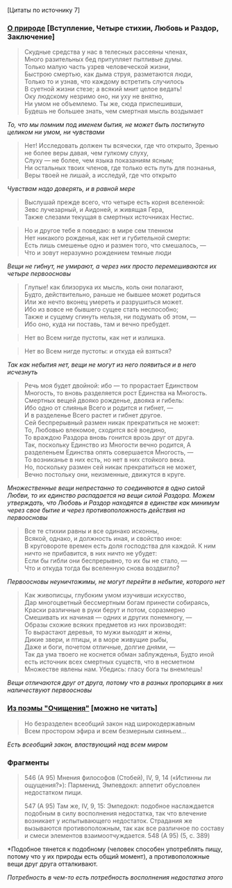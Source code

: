 [Цитаты по источнику 7]
### [О природе](https://ancientrome.ru/antlitr/empedokles/nature.htm) [Вступление, Четыре стихии, Любовь и Раздор, Заключение]

>Скудные средства у нас в телесных рассеяны членах,  
>Много разительных бед притупляет пытливые думы.  
>Только малую часть узрев человеческой жизни,  
>Быстрою смертью, как дыма струя, разметаются люди,  
>Только то и узнав, что каждому встретить случилось  
>В суетной жизни стезе; а всякий мнит целое ведать!  
>Оку людскому незримо оно, ни уху не внятно,  
>Ни умом не объемлемо. Ты же, сюда приспешивши,  
>Будешь не большее знать, чем смертная мысль воздымает

*То, что мы помним под именем бытия, не может быть постигнуто целиком ни умом, ни чувствами*

>Нет! Исследовать должен ты всячески, где что открыто,
>Зренью не более веры давая, чем гулкому слуху,  <br>Слуху — не более, чем языка показаниям ясным;  <br>Ни остальных твоих членов, где только есть путь для познанья,  <br>Веры твоей не лишай, а исследуй, где что открыто

*Чувствам надо доверять, и в равной мере*

>Выслушай прежде всего, что четыре есть корня вселенной:  
>Зевс лучезарный, и Аидоней, и живящая Гера,  
>Также слезами текущая в смертных источниках Нестис.

>Но и другое тебе я поведаю: в мире сем тленном  
>Нет никакого рожденья, как нет и губительной смерти:  
>Есть лишь смешенье одно и размен того, что смешалось, —  
>Что и зовут неразумно рождением темные люди

*Вещи не гибнут, не умирают, а через них просто перемешиваются их четыре первоосновы*

>Глупые! как близорука их мысль, коль они полагают,  
>Будто, действительно, раньше не бывшее может родиться  
>Или же нечто вконец умереть и разрушиться может.  
>Ибо из вовсе не бывшего сущее стать неспособно;  
>Также и сущему сгинуть нельзя, ни подумать об этом, —  
>Ибо оно, куда ни поставь, там и вечно пребудет.  
  
>Нет во Всем нигде пустоты, как нет и излишка.  
  
>Нет во Всем нигде пустоты: и откуда ей взяться?

*Так как небытия нет, вещи не могут из него появиться и в него исчезнуть*

>Речь моя будет двойной: ибо — то прорастает Единством  <br>Многость, то вновь разделяется рост Единства на Многость.  <br>Смертных вещей двояко рожденье, двояка и гибель:  <br>Ибо одно от слиянья Всего и родится и гибнет, —  <br>И в разделенье Всего растет и гибнет другое.  <br>Сей беспрерывный размен никак прекратиться не может:  <br>То, Любовью влекомое, сходится всё воедино,  <br>То враждою Раздора вновь гонится врозь друг от друга.  <br>Так, поскольку Единство из Многости вечно родится,
>А разделеньем Единства опять совершается Многость, —  <br>То возниканье в них есть, но нет в них стойкого века.  <br>Но, поскольку размен сей никак прекратиться не может,  <br>Вечно постольку они, неизменные, движутся в круге.

*Множественные вещи непрестанно то соединяются в одно силой Любви, то их единство распадается на вещи силой Раздора. Можем утверждать, что Любовь и Раздор находятся в единстве как минимум через свое бытие и через противоположность действия на первоосновы* 

>Все те стихии равны и все одинако исконны,  <br>Всякой, однако, и должность иная, и свойство иное:  <br>В круговороте времен есть доля господства для каждой.
>К ним ничто не прибавится, в них ничто не убудет:  <br>Если бы гибли они беспрерывно, то их бы не стало, —  <br>Что и откуда тогда бы вселенную снова воздвигло?

*Первоосновы неуничтожимы, не могут перейти в небытие, которого нет* 

>Как живописцы, глубоким умом изучивши искусство,  <br>Дар многоцветный бессмертным богам принести собираясь,  <br>Краски различные в руки берут и потом, соразмерно  <br>Смешивать их начиная — одних и других понемногу, —  <br>Образы схожие всяких предметов из них производят:  <br>То вырастают деревья, то мужи выходят и жены,  <br>Дикие звери, и птицы, и в море живущие рыбы,  <br>Даже и боги, почетом отличные, долгие днями, —  <br>Так да ума твоего не коснется обман заблужденья,
>Будто иной есть источник всех смертных существ, что в несметном  <br>Множестве явлены нам. Убедись: гласу бога ты внемлешь!

*Вещи отличаются друг от друга, потому что в разных пропорциях в них наличествуют первоосновы*
### [Из поэмы "Очищения"](https://ancientrome.ru/antlitr/empedokles/ochish.htm) [можно не читать]

>Но безразделен всеобщий закон над широкодержавным  
>Всем простором эфира и всем безмерным сияньем…

*Есть всеобщий закон, властвующий над всем миром*
### Фрагменты

>546 (А 95) Мнения философов (Стобей), IV, 9, 14 («Истинны ли ощущения?»): Парменид, Эмпевдокл: аппетит обусловлен недостатком пищи.
>
>547 (А 95) Там же, IV, 9, 15: Эмпедокл: подобное наслаждается подобным в силу восполнения недостатка, так что влечение возникает у испытывающего недостаток. Страдания же вызываются противоположным, так как все различное по составу и смеси элементов взаимоотчуждается. 548 (А 95) (5, c. 389)

*Подобное тянется к подобному (человек способен употреблять пищу, потому что у их природы есть общий момент), а противоположные вещи друг друга отталкивают. 

*Потребность в чем-то есть потребность восполнения недостатка этого*

